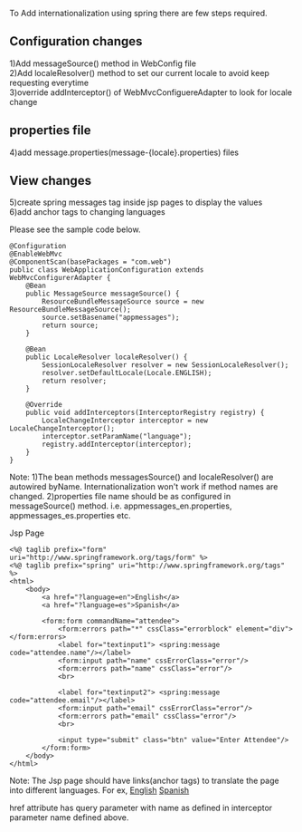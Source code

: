 To Add internationalization using spring there are few steps required.

Configuration changes
---------------------
1)Add messageSource() method in WebConfig file<br>
2)Add localeResolver() method to set our current locale to avoid keep requesting everytime<br>
3)override addInterceptor() of WebMvcConfiguereAdapter to look for locale change<br>

properties file
---------------
4)add message.properties(message-{locale}.properties) files

View changes
------------
5)create spring messages tag inside jsp pages to display the values<br>
6)add anchor tags to changing languages

Please see the sample code below.

	@Configuration
	@EnableWebMvc
	@ComponentScan(basePackages = "com.web")
	public class WebApplicationConfiguration extends WebMvcConfigurerAdapter {
		@Bean
		public MessageSource messageSource() {
			ResourceBundleMessageSource source = new ResourceBundleMessageSource();
			source.setBasename("appmessages");
			return source;
		}
	
		@Bean
		public LocaleResolver localeResolver() {
			SessionLocaleResolver resolver = new SessionLocaleResolver();
			resolver.setDefaultLocale(Locale.ENGLISH);
			return resolver;
		}
	
		@Override
		public void addInterceptors(InterceptorRegistry registry) {
			LocaleChangeInterceptor interceptor = new LocaleChangeInterceptor();
			interceptor.setParamName("language");
			registry.addInterceptor(interceptor);
		}	
	}

Note: 
1)The bean methods messagesSource() and localeResolver() are autowired byName. Internationalization won't work if method names are changed.
2)properties file name should be as configured in messageSource() method. i.e. appmessages_en.properties, appmessages_es.properties etc. 

Jsp Page 
	
	<%@ taglib prefix="form" uri="http://www.springframework.org/tags/form" %>
	<%@ taglib prefix="spring" uri="http://www.springframework.org/tags" %>
	<html>
		<body>
			<a href="?language=en">English</a>
			<a href="?language=es">Spanish</a>
			
			<form:form commandName="attendee">
			 	<form:errors path="*" cssClass="errorblock" element="div"></form:errors>
			 	<label for="textinput1"> <spring:message code="attendee.name"/></label>
			 	<form:input path="name" cssErrorClass="error"/>
			 	<form:errors path="name" cssClass="error"/>
			 	<br>
			 	
			 	<label for="textinput2"> <spring:message code="attendee.email"/></label>
			 	<form:input path="email" cssErrorClass="error"/>
			 	<form:errors path="email" cssClass="error"/>
			 	<br>
			 	
			 	<input type="submit" class="btn" value="Enter Attendee"/>
			</form:form>
		</body>
	</html>

Note: The Jsp page should have links(anchor tags) to translate the page into different languages. For ex, 
	<a href="?language=en">English</a>
	<a href="?language=es">Spanish</a>

href attribute has query parameter with name as defined in interceptor parameter name defined above.
